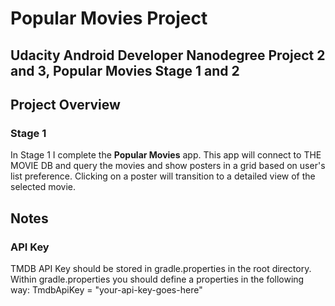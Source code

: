 # Popular Movies Project

## Udacity Android Developer Nanodegree Project 2 and 3, Popular Movies Stage 1 and 2

## Project Overview
### Stage 1
In Stage 1 I complete the **Popular Movies** app. This
app will connect to THE MOVIE DB and query the movies and
show posters in a grid based on user's list preference.
Clicking on a poster will transition to a detailed view
of the selected movie.

## Notes
### API Key
TMDB API Key should be stored in gradle.properties in the root directory. Within gradle.properties
you should define a properties in the following way:
TmdbApiKey = "your-api-key-goes-here"
